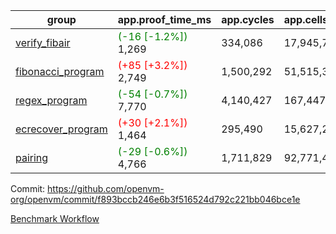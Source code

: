 | group | app.proof_time_ms | app.cycles | app.cells_used | leaf.proof_time_ms | leaf.cycles | leaf.cells_used |
| -- | -- | -- | -- | -- | -- | -- |
| [verify_fibair](https://github.com/openvm-org/openvm/blob/benchmark-results/benchmarks-pr/1519/verify_fibair-f893bccb246e6b3f516524d792c221bb046bce1e.md) |<span style='color: green'>(-16 [-1.2%])</span> 1,269 |  334,086 |  17,945,774 |- | - | - |
| [fibonacci_program](https://github.com/openvm-org/openvm/blob/benchmark-results/benchmarks-pr/1519/fibonacci-f893bccb246e6b3f516524d792c221bb046bce1e.md) |<span style='color: red'>(+85 [+3.2%])</span> 2,749 |  1,500,292 |  51,515,344 |- | - | - |
| [regex_program](https://github.com/openvm-org/openvm/blob/benchmark-results/benchmarks-pr/1519/regex-f893bccb246e6b3f516524d792c221bb046bce1e.md) |<span style='color: green'>(-54 [-0.7%])</span> 7,770 |  4,140,427 |  167,447,871 |- | - | - |
| [ecrecover_program](https://github.com/openvm-org/openvm/blob/benchmark-results/benchmarks-pr/1519/ecrecover-f893bccb246e6b3f516524d792c221bb046bce1e.md) |<span style='color: red'>(+30 [+2.1%])</span> 1,464 |  295,490 |  15,627,255 |- | - | - |
| [pairing](https://github.com/openvm-org/openvm/blob/benchmark-results/benchmarks-pr/1519/pairing-f893bccb246e6b3f516524d792c221bb046bce1e.md) |<span style='color: green'>(-29 [-0.6%])</span> 4,766 |  1,711,829 |  92,771,449 |- | - | - |


Commit: https://github.com/openvm-org/openvm/commit/f893bccb246e6b3f516524d792c221bb046bce1e

[Benchmark Workflow](https://github.com/openvm-org/openvm/actions/runs/14067831899)
